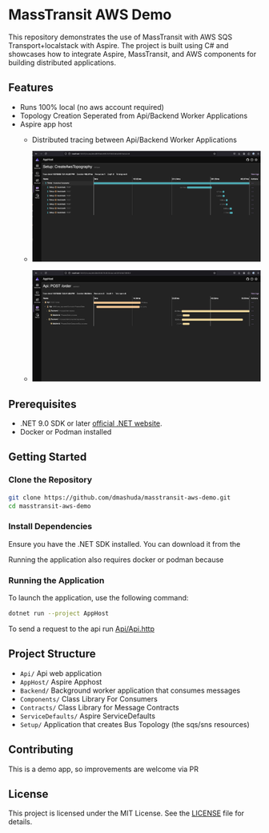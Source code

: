 # MassTransit AWS Demo

This repository demonstrates the use of MassTransit with AWS SQS Transport+localstack with Aspire. 
The project is built using C# and showcases how to integrate Aspire, MassTransit, and AWS components for building distributed applications.

## Features

- Runs 100% local (no aws account required)
- Topology Creation Seperated from Api/Backend Worker Applications
- Aspire app host
  - Distributed tracing between Api/Backend Worker Applications

  - ![Create Topology](img/trace_create_topology.png)
  - ![Post Order](img/trace_post_order.png)

## Prerequisites

- .NET 9.0 SDK or later [official .NET website](https://dotnet.microsoft.com/download).
- Docker or Podman installed

## Getting Started

### Clone the Repository

```sh
git clone https://github.com/dmashuda/masstransit-aws-demo.git
cd masstransit-aws-demo
```

### Install Dependencies

Ensure you have the .NET SDK installed. You can download it from the 

Running the application also requires docker or podman because 


### Running the Application

To launch the application, use the following command:

```sh
dotnet run --project AppHost 
```

To send a request to the api run [Api/Api.http](Api/Api.http)


## Project Structure
- `Api/` Api web application 
- `AppHost/` Aspire Apphost
- `Backend/` Background worker application that consumes messages 
- `Components/` Class Library For Consumers
- `Contracts/` Class Library for Message Contracts
- `ServiceDefaults/` Aspire ServiceDefaults
- `Setup/` Application that creates Bus Topology (the sqs/sns resources)

## Contributing

This is a demo app, so improvements are welcome via PR

## License

This project is licensed under the MIT License. See the [LICENSE](LICENSE) file for details.
